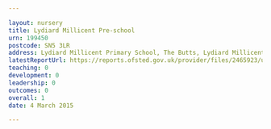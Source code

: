 ```yaml
---

layout: nursery
title: Lydiard Millicent Pre-school
urn: 199450
postcode: SN5 3LR
address: Lydiard Millicent Primary School, The Butts, Lydiard Millicent, Swindon, Wiltshire, SN5 3LR
latestReportUrl: https://reports.ofsted.gov.uk/provider/files/2465923/urn/199450.pdf
teaching: 0
development: 0
leadership: 0
outcomes: 0
overall: 1
date: 4 March 2015

---
```


